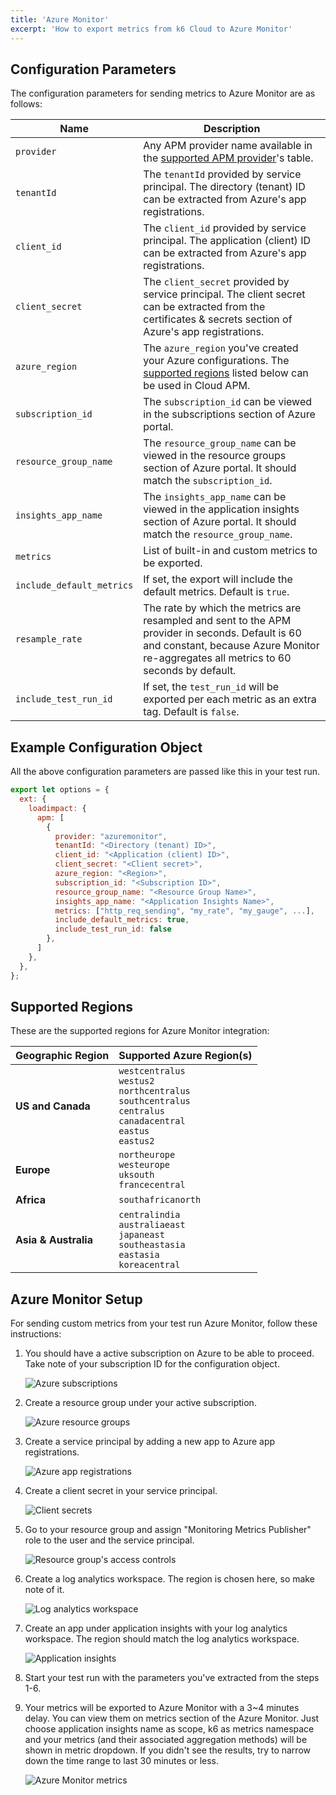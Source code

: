 ```yaml
---
title: 'Azure Monitor'
excerpt: 'How to export metrics from k6 Cloud to Azure Monitor'
---
```


## Configuration Parameters

The configuration parameters for sending metrics to Azure Monitor are as follows:

| Name                      | Description                                                                                                                                                                                |
| ------------------------- | ------------------------------------------------------------------------------------------------------------------------------------------------------------------------------------------ |
| `provider`                | Any APM provider name available in the [supported APM provider](/cloud/integrations/cloud-apm#supported-apm-providers)'s table.                                                            |
| `tenantId`                | The `tenantId` provided by service principal. The directory (tenant) ID can be extracted from Azure's app registrations.                                                                   |
| `client_id`               | The `client_id` provided by service principal. The application (client) ID can be extracted from Azure's app registrations.                                                                |
| `client_secret`           | The `client_secret` provided by service principal. The client secret can be extracted from the certificates & secrets section of Azure's app registrations.                                |
| `azure_region`            | The `azure_region` you've created your Azure configurations. The [supported regions](#supported-regions) listed below can be used in Cloud APM.                                            |
| `subscription_id`         | The `subscription_id` can be viewed in the subscriptions section of Azure portal.                                                                                                          |
| `resource_group_name`     | The `resource_group_name` can be viewed in the resource groups section of Azure portal. It should match the `subscription_id`.                                                             |
| `insights_app_name`       | The `insights_app_name` can be viewed in the application insights section of Azure portal. It should match the `resource_group_name`.                                                      |
| `metrics`                 | List of built-in and custom metrics to be exported.                                                                                                                                        |
| `include_default_metrics` | If set, the export will include the default metrics. Default is `true`.                                                                                                                    |
| `resample_rate`           | The rate by which the metrics are resampled and sent to the APM provider in seconds. Default is 60 and constant, because Azure Monitor re-aggregates all metrics to 60 seconds by default. |
| `include_test_run_id`     | If set, the `test_run_id` will be exported per each metric as an extra tag. Default is `false`.                                                                                            |

## Example Configuration Object

All the above configuration parameters are passed like this in your test run.

```javascript
export let options = {
  ext: {
    loadimpact: {
      apm: [
        {
          provider: "azuremonitor",
          tenantId: "<Directory (tenant) ID>",
          client_id: "<Application (client) ID>",
          client_secret: "<Client secret>",
          azure_region: "<Region>",
          subscription_id: "<Subscription ID>",
          resource_group_name: "<Resource Group Name>",
          insights_app_name: "<Application Insights Name>",
          metrics: ["http_req_sending", "my_rate", "my_gauge", ...],
          include_default_metrics: true,
          include_test_run_id: false
        },
      ]
    },
  },
};
```

## Supported Regions

These are the supported regions for Azure Monitor integration:

| Geographic Region    | Supported Azure Region(s)                                                                                                              |
| -------------------- | -------------------------------------------------------------------------------------------------------------------------------------- |
| **US and Canada**    | `westcentralus`<br/>`westus2`<br/>`northcentralus`<br/>`southcentralus`<br/>`centralus`<br/>`canadacentral`<br/>`eastus`<br/>`eastus2` |
| **Europe**           | `northeurope`<br/>`westeurope`<br/>`uksouth`<br/>`francecentral`                                                                       |
| **Africa**           | `southafricanorth`                                                                                                                     |
| **Asia & Australia** | `centralindia`<br/>`australiaeast`<br/>`japaneast`<br/>`southeastasia`<br/>`eastasia`<br/>`koreacentral`                               |

## Azure Monitor Setup

For sending custom metrics from your test run Azure Monitor, follow these instructions:

1. You should have a active subscription on Azure to be able to proceed. Take note of your subscription ID for the configuration object.

    ![Azure subscriptions](images/azure-subscriptions.png)
2. Create a resource group under your active subscription.

    ![Azure resource groups](images/azure-resource-groups.png)
3. Create a service principal by adding a new app to Azure app registrations.

    ![Azure app registrations](images/azure-app-registrations.png)
4. Create a client secret in your service principal.

    ![Client secrets](images/client-secrets.png)
5. Go to your resource group and assign "Monitoring Metrics Publisher" role to the user and the service principal.

    ![Resource group's access controls](images/rg-access-controls.png)
6. Create a log analytics workspace. The region is chosen here, so make note of it.

    ![Log analytics workspace](images/azure-log-analytics-workspace.png)
7. Create an app under application insights with your log analytics workspace. The region should match the log analytics workspace.

    ![Application insights](images/azure-application-insights.png)
8. Start your test run with the parameters you've extracted from the steps 1-6.
9. Your metrics will be exported to Azure Monitor with a 3~4 minutes delay. You can view them on metrics section of the Azure Monitor. Just choose application insights name as scope, k6 as metrics namespace and your metrics (and their associated aggregation methods) will be shown in metric dropdown. If you didn't see the results, try to narrow down the time range to last 30 minutes or less.

    ![Azure Monitor metrics](images/azure-monitor.png)
